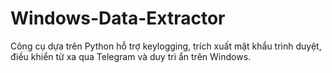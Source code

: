 # Windows-Data-Extractor
Công cụ dựa trên Python hỗ trợ keylogging, trích xuất mật khẩu trình duyệt, điều khiển từ xa qua Telegram và duy trì ẩn trên Windows.
